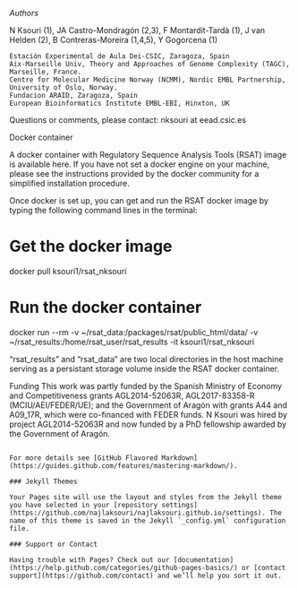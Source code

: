 *Authors*

N Ksouri (1), JA Castro-Mondragón (2,3), F Montardit-Tardà (1), J van Helden (2), B Contreras-Moreira (1,4,5), Y Gogorcena (1)

    Estación Experimental de Aula Dei-CSIC, Zaragoza, Spain
    Aix-Marseille Univ, Theory and Approaches of Genome Complexity (TAGC), Marseille, France.
    Centre for Molecular Medicine Norway (NCMM), Nordic EMBL Partnership, University of Oslo, Norway.
    Fundacion ARAID, Zaragoza, Spain
    European Bioinformatics Institute EMBL-EBI, Hinxton, UK

Questions or comments, please contact: nksouri at eead.csic.es

Docker container

A docker container with Regulatory Sequence Analysis Tools (RSAT) image is available here. If you have not set a docker engine on your machine, please see the instructions provided by the docker community for a simplified installation procedure.

Once docker is set up, you can get and run the RSAT docker image by typing the following command lines in the terminal:

# Get the docker image
docker pull ksouri1/rsat_nksouri

# Run the docker container
docker run --rm -v ~/rsat_data:/packages/rsat/public_html/data/ -v ~/rsat_results:/home/rsat_user/rsat_results -it ksouri1/rsat_nksouri

“rsat_results” and “rsat_data” are two local directories in the host machine serving as a persistant storage volume inside the RSAT docker container.

Funding
This work was partly funded by the Spanish Ministry of Economy and Competitiveness grants AGL2014-52063R, AGL2017-83358-R (MCIU/AEI/FEDER/UE); and the Government of Aragón with grants A44 and A09_17R, which were co-financed with FEDER funds. N Ksouri was hired by project AGL2014-52063R and now funded by a PhD fellowship awarded by the Government of Aragón.
```

For more details see [GitHub Flavored Markdown](https://guides.github.com/features/mastering-markdown/).

### Jekyll Themes

Your Pages site will use the layout and styles from the Jekyll theme you have selected in your [repository settings](https://github.com/najlaksouri/najlaksouri.github.io/settings). The name of this theme is saved in the Jekyll `_config.yml` configuration file.

### Support or Contact

Having trouble with Pages? Check out our [documentation](https://help.github.com/categories/github-pages-basics/) or [contact support](https://github.com/contact) and we’ll help you sort it out.
